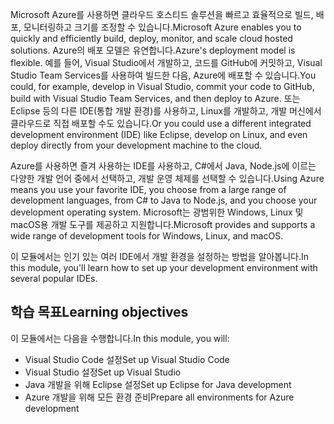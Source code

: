 <span data-ttu-id="2bd15-101">Microsoft Azure를 사용하면 클라우드 호스티드 솔루션을 빠르고 효율적으로 빌드, 배포, 모니터링하고 크기를 조정할 수 있습니다.</span><span class="sxs-lookup"><span data-stu-id="2bd15-101">Microsoft Azure enables you to quickly and efficiently build, deploy, monitor, and scale cloud hosted solutions.</span></span> <span data-ttu-id="2bd15-102">Azure의 배포 모델은 유연합니다.</span><span class="sxs-lookup"><span data-stu-id="2bd15-102">Azure's deployment model is flexible.</span></span> <span data-ttu-id="2bd15-103">예를 들어, Visual Studio에서 개발하고, 코드를 GitHub에 커밋하고, Visual Studio Team Services를 사용하여 빌드한 다음, Azure에 배포할 수 있습니다.</span><span class="sxs-lookup"><span data-stu-id="2bd15-103">You could, for example, develop in Visual Studio, commit your code to GitHub, build with Visual Studio Team Services, and then deploy to Azure.</span></span> <span data-ttu-id="2bd15-104">또는 Eclipse 등의 다른 IDE(통합 개발 환경)를 사용하고, Linux를 개발하고, 개발 머신에서 클라우드로 직접 배포할 수도 있습니다.</span><span class="sxs-lookup"><span data-stu-id="2bd15-104">Or you could use a different integrated development environment (IDE) like Eclipse, develop on Linux, and even deploy directly from your development machine to the cloud.</span></span>

<span data-ttu-id="2bd15-105">Azure를 사용하면 즐겨 사용하는 IDE를 사용하고, C#에서 Java, Node.js에 이르는 다양한 개발 언어 중에서 선택하고, 개발 운영 체제를 선택할 수 있습니다.</span><span class="sxs-lookup"><span data-stu-id="2bd15-105">Using Azure means you use your favorite IDE, you choose from a large range of development languages, from C# to Java to Node.js, and you choose your development operating system.</span></span> <span data-ttu-id="2bd15-106">Microsoft는 광범위한 Windows, Linux 및 macOS용 개발 도구를 제공하고 지원합니다.</span><span class="sxs-lookup"><span data-stu-id="2bd15-106">Microsoft provides and supports a wide range of development tools for Windows, Linux, and macOS.</span></span> 

<span data-ttu-id="2bd15-107">이 모듈에서는 인기 있는 여러 IDE에서 개발 환경을 설정하는 방법을 알아봅니다.</span><span class="sxs-lookup"><span data-stu-id="2bd15-107">In this module, you'll learn how to set up your development environment with several popular IDEs.</span></span>

## <a name="learning-objectives"></a><span data-ttu-id="2bd15-108">학습 목표</span><span class="sxs-lookup"><span data-stu-id="2bd15-108">Learning objectives</span></span>
<span data-ttu-id="2bd15-109">이 모듈에서는 다음을 수행합니다.</span><span class="sxs-lookup"><span data-stu-id="2bd15-109">In this module, you will:</span></span>

- <span data-ttu-id="2bd15-110">Visual Studio Code 설정</span><span class="sxs-lookup"><span data-stu-id="2bd15-110">Set up Visual Studio Code</span></span>
- <span data-ttu-id="2bd15-111">Visual Studio 설정</span><span class="sxs-lookup"><span data-stu-id="2bd15-111">Set up Visual Studio</span></span>
- <span data-ttu-id="2bd15-112">Java 개발을 위해 Eclipse 설정</span><span class="sxs-lookup"><span data-stu-id="2bd15-112">Set up Eclipse for Java development</span></span>
- <span data-ttu-id="2bd15-113">Azure 개발을 위해 모든 환경 준비</span><span class="sxs-lookup"><span data-stu-id="2bd15-113">Prepare all environments for Azure development</span></span>
